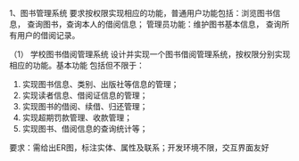 1、图书管理系统
要求按权限实现相应的功能，普通用户功能包括：浏览图书信息， 查询图书，查询本人的借阅信息；
管理员功能：维护图书基本信息， 查询所有用户的借阅记录。


（1） 学校图书借阅管理系统
设计并实现一个图书借阅管理系统，按权限分别实现相应的功能。基本功能
包括但不限于：
1) 实现图书信息、类别、出版社等信息的管理；
2) 实现读者信息、借阅证信息的管理；
3) 实现图书的借阅、续借、归还管理；
4) 实现超期罚款管理、收款管理；
5) 实现图书、借阅信息的查询统计等；

要求：需给出ER图，标注实体、属性及联系；开发环境不限，交互界面友好